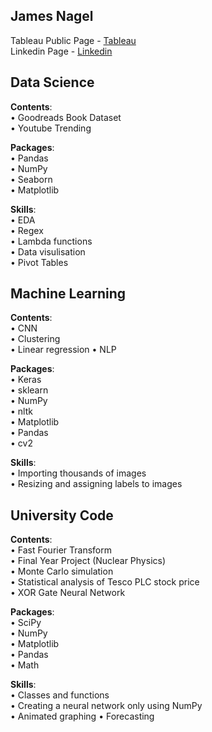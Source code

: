 James Nagel
------------------------------------------
Tableau Public Page - [Tableau](https://public.tableau.com/app/profile/james.nagel) \
Linkedin Page - [Linkedin](https://www.linkedin.com/in/james-nagel-5b84a4206/)

## **Data Science**

**Contents**: \
• Goodreads Book Dataset \
• Youtube Trending

**Packages**: \
• Pandas \
• NumPy \
• Seaborn \
• Matplotlib

**Skills**: \
• EDA \
• Regex \
• Lambda functions \
• Data visulisation \
• Pivot Tables

## **Machine Learning** 

**Contents**: \
• CNN\
• Clustering\
• Linear regression
• NLP

**Packages**: \
• Keras \
• sklearn \
• NumPy \
• nltk \
• Matplotlib \
• Pandas \
• cv2 

**Skills**:\
• Importing thousands of images \
• Resizing and assigning labels to images

## **University Code**

**Contents**: \
• Fast Fourier Transform \
• Final Year Project (Nuclear Physics) \
• Monte Carlo simulation \
• Statistical analysis of Tesco PLC stock price \
• XOR Gate Neural Network

**Packages**: \
• SciPy \
• NumPy \
• Matplotlib \
• Pandas \
• Math

**Skills**: \
• Classes and functions \
• Creating a neural network only using NumPy \
• Animated graphing
• Forecasting 

